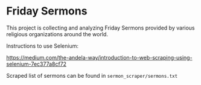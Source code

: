 # Friday Sermons

This project is collecting and analyzing Friday Sermons provided by various religious organizations around the world. 

Instructions to use Selenium:

<https://medium.com/the-andela-way/introduction-to-web-scraping-using-selenium-7ec377a8cf72>

Scraped list of sermons can be found in ```sermon_scraper/sermons.txt```

